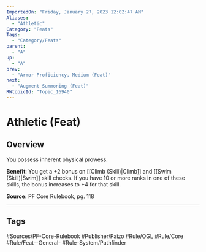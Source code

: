 ```yaml
---
ImportedOn: "Friday, January 27, 2023 12:02:47 AM"
Aliases:
  - "Athletic"
Category: "Feats"
Tags:
  - "Category/Feats"
parent:
  - "A"
up:
  - "A"
prev:
  - "Armor Proficiency, Medium (Feat)"
next:
  - "Augment Summoning (Feat)"
RWtopicId: "Topic_16940"
---
```

# Athletic (Feat)
## Overview
You possess inherent physical prowess.

**Benefit**: You get a +2 bonus on [[Climb (Skill)|Climb]] and [[Swim (Skill)|Swim]] skill checks. If you have 10 or more ranks in one of these skills, the bonus increases to +4 for that skill.

**Source:** PF Core Rulebook, pg. 118


---
## Tags
#Sources/PF-Core-Rulebook #Publisher/Paizo #Rule/OGL #Rule/Core #Rule/Feat--General- #Rule-System/Pathfinder

